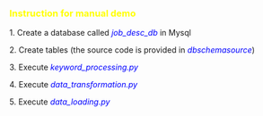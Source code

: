 <style>
  i {
    color: blue;
  }
  h3 {
    color: yellow;
  }
</style>
<h3>Instruction for manual demo</h3>
<p>
  1. Create a database called <i>job_desc_db</i> in Mysql
</p>
<p>
  2. Create tables (the source code is provided in <i>dbschemasource</i>)
</p>
<p>
  3. Execute <i>keyword_processing.py</i>
</p>
<p>
  4. Execute <i>data_transformation.py</i>
</p>
<p>
  5. Execute <i>data_loading.py</i>
</p>
